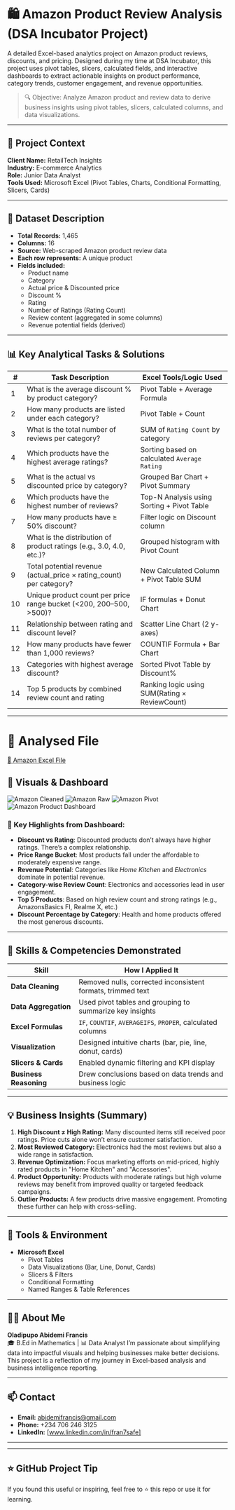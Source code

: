 # 🛍️ Amazon Product Review Analysis (DSA Incubator Project)

A detailed Excel-based analytics project on Amazon product reviews, discounts, and pricing. Designed during my time at DSA Incubator, this project uses pivot tables, slicers, calculated fields, and interactive dashboards to extract actionable insights on product performance, category trends, customer engagement, and revenue opportunities.

> 🔍 Objective: Analyze Amazon product and review data to derive business insights using pivot tables, slicers, calculated columns, and data visualizations.

---

## 🏢 Project Context

**Client Name:** RetailTech Insights  
**Industry:** E-commerce Analytics  
**Role:** Junior Data Analyst  
**Tools Used:** Microsoft Excel (Pivot Tables, Charts, Conditional Formatting, Slicers, Cards)

---

## 🧾 Dataset Description

- **Total Records:** 1,465
- **Columns:** 16
- **Source:** Web-scraped Amazon product review data
- **Each row represents:** A unique product
- **Fields included:**
  - Product name
  - Category
  - Actual price & Discounted price
  - Discount %
  - Rating
  - Number of Ratings (Rating Count)
  - Review content (aggregated in some columns)
  - Revenue potential fields (derived)

---

## 📊 Key Analytical Tasks & Solutions

| #  | Task Description                                                                 | Excel Tools/Logic Used                        |
|----|-----------------------------------------------------------------------------------|-----------------------------------------------|
| 1  | What is the average discount % by product category?                              | Pivot Table + Average Formula                 |
| 2  | How many products are listed under each category?                                | Pivot Table + Count                           |
| 3  | What is the total number of reviews per category?                                | SUM of `Rating Count` by category             |
| 4  | Which products have the highest average ratings?                                 | Sorting based on calculated `Average Rating`  |
| 5  | What is the actual vs discounted price by category?                              | Grouped Bar Chart + Pivot Summary             |
| 6  | Which products have the highest number of reviews?                               | Top-N Analysis using Sorting + Pivot Table    |
| 7  | How many products have ≥ 50% discount?                                            | Filter logic on Discount column               |
| 8  | What is the distribution of product ratings (e.g., 3.0, 4.0, etc.)?              | Grouped histogram with Pivot Count            |
| 9  | Total potential revenue (actual_price × rating_count) per category?              | New Calculated Column + Pivot Table SUM       |
| 10 | Unique product count per price range bucket (<200, 200–500, >500)?               | IF formulas + Donut Chart                     |
| 11 | Relationship between rating and discount level?                                  | Scatter Line Chart (2 y-axes)                 |
| 12 | How many products have fewer than 1,000 reviews?                                  | COUNTIF Formula + Bar Chart                   |
| 13 | Categories with highest average discount?                                        | Sorted Pivot Table by Discount%               |
| 14 | Top 5 products by combined review count and rating                               | Ranking logic using SUM(Rating × ReviewCount) |

---
# 📸 Analysed File
[🔗 Amazon Excel File](https://docs.google.com/spreadsheets/d/1A7IxOkVsLMvPq_6UGROALpXFz5oO-j23?rtpof=true&usp=drive_fs)

## 📸 Visuals & Dashboard
![Amazon Cleaned](https://drive.google.com/uc?export=view&id=1q-A8Qgn8-FzPSAgxAtBy3jxJF2Qq7-Uj)
![Amazon Raw](https://drive.google.com/uc?export=view&id=1P3Xdhudm1clYEXLDD3Z035e0j2iZUNpE)
![Amazon Pivot](https://drive.google.com/uc?export=view&id=1HQRjkYsn-xpHnRzuRoCZaO1jMKZjPfAv)
![Amazon Product Dashboard](https://drive.google.com/uc?export=view&id=14B_HgejHieAEUwH6hD68F-4KEodBONDU)

### 🧠 Key Highlights from Dashboard:

- **Discount vs Rating**: Discounted products don’t always have higher ratings. There’s a complex relationship.
- **Price Range Bucket**: Most products fall under the affordable to moderately expensive range.
- **Revenue Potential**: Categories like *Home Kitchen* and *Electronics* dominate in potential revenue.
- **Category-wise Review Count**: Electronics and accessories lead in user engagement.
- **Top 5 Products**: Based on high review count and strong ratings (e.g., AmazonsBasics FI, Realme X, etc.)
- **Discount Percentage by Category**: Health and home products offered the most generous discounts.

---

## 🧠 Skills & Competencies Demonstrated

| Skill                      | How I Applied It                                               |
|---------------------------|----------------------------------------------------------------|
| **Data Cleaning**         | Removed nulls, corrected inconsistent formats, trimmed text    |
| **Data Aggregation**      | Used pivot tables and grouping to summarize key insights       |
| **Excel Formulas**        | `IF`, `COUNTIF`, `AVERAGEIFS`, `PROPER`, calculated columns  |
| **Visualization**         | Designed intuitive charts (bar, pie, line, donut, cards)       |
| **Slicers & Cards**       | Enabled dynamic filtering and KPI display                     |
| **Business Reasoning**    | Drew conclusions based on data trends and business logic       |

---

## 💡 Business Insights (Summary)

1. **High Discount ≠ High Rating:** Many discounted items still received poor ratings. Price cuts alone won’t ensure customer satisfaction.
2. **Most Reviewed Category:** Electronics had the most reviews but also a wide range in satisfaction.
3. **Revenue Optimization:** Focus marketing efforts on mid-priced, highly rated products in "Home Kitchen" and "Accessories".
4. **Product Opportunity:** Products with moderate ratings but high volume reviews may benefit from improved quality or targeted feedback campaigns.
5. **Outlier Products:** A few products drive massive engagement. Promoting these further can help with cross-selling.

---

## 🔧 Tools & Environment

- **Microsoft Excel**
  - Pivot Tables
  - Data Visualizations (Bar, Line, Donut, Cards)
  - Slicers & Filters
  - Conditional Formatting
  - Named Ranges & Table References

---

## 👨‍💻 About Me

**Oladipupo Abidemi Francis**  
🎓 B.Ed in Mathematics | 📊 Data Analyst 
I’m passionate about simplifying data into impactful visuals and helping businesses make better decisions.  
This project is a reflection of my journey in Excel-based analysis and business intelligence reporting.

---

## 📫 Contact

- **Email:** abidemifrancis@gmail.com  
- **Phone:** +234 706 246 3125  
- **LinkedIn:** [www.linkedin.com/in/fran7safe]

---


---

## ⭐ GitHub Project Tip

If you found this useful or inspiring, feel free to ⭐ this repo or use it for learning.


